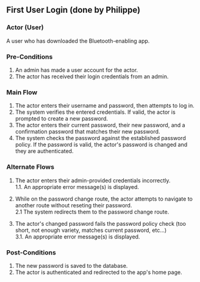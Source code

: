 ## First User Login (done by Philippe)

 ### Actor (User)

A user who has downloaded the Bluetooth-enabling app. 

 ### Pre-Conditions

1. An admin has made a user account for the actor.
2. The actor has received their login credentials from an admin.
 
 ### Main Flow

1. The actor enters their username and password, then attempts to log in.
2. The system verifies the entered credentials. If valid, the actor is prompted to create a new password.
3. The actor enters their current password, their new password, and a confirmation password that matches their new password.
4. The system checks the password against the established password policy. If the password is valid, the actor's password is changed and they are authenticated.

 ### Alternate Flows

1. The actor enters their admin-provided credentials incorrectly.  
1.1. An appropriate error message(s) is displayed.  

2. While on the password change route, the actor attempts to navigate to another route without reseting their password.  
2.1 The system redirects them to the password change route.  
3. The actor's changed password fails the password policy check (too short, not enough variety, matches current password, etc...)  
3.1. An appropriate error message(s) is displayed.  


 ### Post-Conditions

1. The new password is saved to the database.
2. The actor is authenticated and redirected to the app's home page.
